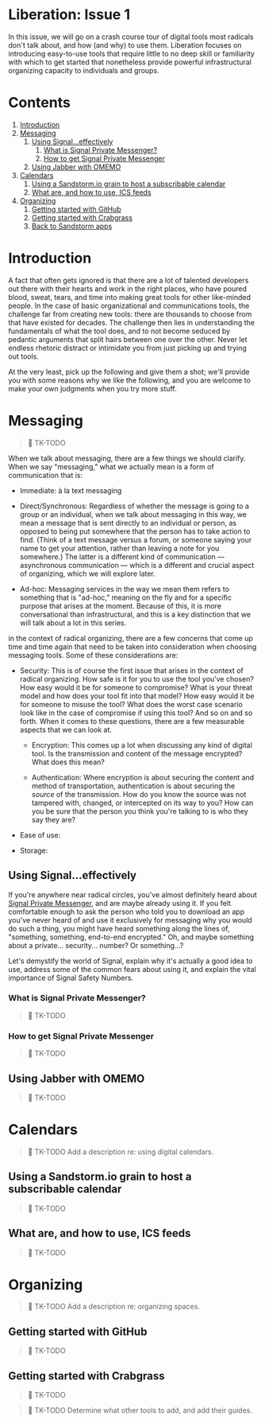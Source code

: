 # Liberation: Issue 1

In this issue, we will go on a crash course tour of digital tools most radicals don't talk about, and how (and why) to use them. Liberation focuses on introducing easy-to-use tools that require little to no deep skill or familiarity with which to get started that nonetheless provide powerful infrastructural organizing capacity to individuals and groups.

# Contents

1. [Introduction](#introduction)
1. [Messaging](#messaging)
    1. [Using Signal…effectively](#using-signal-effectively)
        1. [What is Signal Private Messenger?](#what-is-signal-private-messenger)
        1. [How to get Signal Private Messenger](#how-to-get-signal-private-messenger)
    1. [Using Jabber with OMEMO](#using-jabber-with-omemo)
1. [Calendars](#calendars)
    1. [Using a Sandstorm.io grain to host a subscribable calendar](#using-a-sandstormio-grain-to-host-a-subscribable-calendar)
    1. [What are, and how to use, ICS feeds](#what-are-and-how-to-use-ics-feeds)
1. [Organizing](#organizing)
    1. [Getting started with GitHub](#getting-started-with-github)
    1. [Getting started with Crabgrass](#getting-started-with-crabgrass)
    1. [Back to Sandstorm apps](#back-to-sandstorm-apps)

# Introduction

A fact that often gets ignored is that there are a lot of talented developers out there with their hearts and work in the right places, who have poured blood, sweat, tears, and time into making great tools for other like-minded people. In the case of basic organizational and communications tools, the challenge far from creating new tools: there are thousands to choose from that have existed for decades. The challenge then lies in understanding the fundamentals of what the tool does, and to not become seduced by pedantic arguments that split hairs between one over the other. Never let endless rhetoric distract or intimidate you from just picking up and trying out tools.

At the very least, pick up the following and give them a shot; we'll provide you with some reasons why we like the following, and you are welcome to make your own judgments when you try more stuff.

# Messaging

> :construction: TK-TODO

When we talk about messaging, there are a few things we should clarify. When we say "messaging," what we actually mean is a form of communication that is:

* Immediate: à la text messaging

* Direct/Synchronous: Regardless of whether the message is going to a group or an individual, when we talk about messaging in this way, we mean a message that is sent directly to an individual or person, as opposed to being put somewhere that the person has to take action to find. (Think of a text message versus a forum, or someone saying your name to get your attention, rather than leaving a note for you somewhere.) The latter is a different kind of communication — asynchronous communication — which is a different and crucial aspect of organizing, which we will explore later.

* Ad-hoc: Messaging services in the way we mean them refers to something that is "ad-hoc," meaning on the fly and for a specific purpose that arises at the moment. Because of this, it is more conversational than infrastructural, and this is a key distinction that we will talk about a lot in this series.

in the context of radical organizing, there are a few concerns that come up time and time again that need to be taken into consideration when choosing messaging tools. Some of these considerations are:

* Security: This is of course the first issue that arises in the context of radical organizing. How safe is it for you to use the tool you've chosen? How easy would it be for someone to compromise? What is your threat model and how does your tool fit into that model? How easy would it be for someone to misuse the tool? What does the worst case scenario look like in the case of compromise if using this tool? And so on and so forth. When it comes to these questions, there are a few measurable aspects that we can look at.

    * Encryption: This comes up a lot when discussing any kind of digital tool. Is the transmission and content of the message encrypted? What does this mean?

    * Authentication: Where encryption is about securing the content and method of transportation, authentication is about securing the _source_ of the transmission. How do you know the source was not tampered with, changed, or intercepted on its way to you? How can you be sure that the person you think you're talking to is who they say they are?

* Ease of use:

* Storage:

## Using Signal…effectively

If you're anywhere near radical circles, you've almost definitely heard about [Signal Private Messenger](https://signal.org), and are maybe already using it. If you felt comfortable enough to ask the person who told you to download an app you've never heard of and use it exclusively for messaging why you would do such a thing, you might have heard something along the lines of, "something, something, end-to-end encrypted." Oh, and maybe something about a private... security... number? Or something...?

Let's demystify the world of Signal, explain why it's actually a good idea to use, address some of the common fears about using it, and explain the vital importance of Signal Safety Numbers.

### What is Signal Private Messenger?

> :construction: TK-TODO

### How to get Signal Private Messenger

> :construction: TK-TODO

## Using Jabber with OMEMO
> :construction: TK-TODO

# Calendars

> :construction: TK-TODO Add a description re: using digital calendars.

## Using a Sandstorm.io grain to host a subscribable calendar
> :construction: TK-TODO

## What are, and how to use, ICS feeds
> :construction: TK-TODO

# Organizing
> :construction: TK-TODO Add a description re: organizing spaces.

## Getting started with GitHub
> :construction: TK-TODO

## Getting started with Crabgrass
> :construction: TK-TODO

> :construction: TK-TODO Determine what other tools to add, and add their guides.
